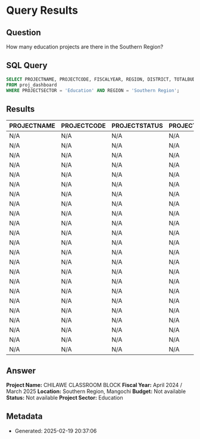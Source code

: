 # Query Results

## Question
How many education projects are there in the Southern Region?

## SQL Query
```sql
SELECT PROJECTNAME, PROJECTCODE, FISCALYEAR, REGION, DISTRICT, TOTALBUDGET, PROJECTSTATUS, PROJECTSECTOR 
FROM proj_dashboard 
WHERE PROJECTSECTOR = 'Education' AND REGION = 'Southern Region';
```

## Results
| PROJECTNAME | PROJECTCODE | PROJECTSTATUS | PROJECTSECTOR | REGION | DISTRICT | TOTALBUDGET | COMPLETIONPERCENTAGE |
| --- | --- | --- | --- | --- | --- | --- | --- |
| N/A | N/A | N/A | N/A | N/A | N/A | N/A | N/A |
| N/A | N/A | N/A | N/A | N/A | N/A | N/A | N/A |
| N/A | N/A | N/A | N/A | N/A | N/A | N/A | N/A |
| N/A | N/A | N/A | N/A | N/A | N/A | N/A | N/A |
| N/A | N/A | N/A | N/A | N/A | N/A | N/A | N/A |
| N/A | N/A | N/A | N/A | N/A | N/A | N/A | N/A |
| N/A | N/A | N/A | N/A | N/A | N/A | N/A | N/A |
| N/A | N/A | N/A | N/A | N/A | N/A | N/A | N/A |
| N/A | N/A | N/A | N/A | N/A | N/A | N/A | N/A |
| N/A | N/A | N/A | N/A | N/A | N/A | N/A | N/A |
| N/A | N/A | N/A | N/A | N/A | N/A | N/A | N/A |
| N/A | N/A | N/A | N/A | N/A | N/A | N/A | N/A |
| N/A | N/A | N/A | N/A | N/A | N/A | N/A | N/A |
| N/A | N/A | N/A | N/A | N/A | N/A | N/A | N/A |
| N/A | N/A | N/A | N/A | N/A | N/A | N/A | N/A |
| N/A | N/A | N/A | N/A | N/A | N/A | N/A | N/A |
| N/A | N/A | N/A | N/A | N/A | N/A | N/A | N/A |
| N/A | N/A | N/A | N/A | N/A | N/A | N/A | N/A |
| N/A | N/A | N/A | N/A | N/A | N/A | N/A | N/A |
| N/A | N/A | N/A | N/A | N/A | N/A | N/A | N/A |
| N/A | N/A | N/A | N/A | N/A | N/A | N/A | N/A |
| N/A | N/A | N/A | N/A | N/A | N/A | N/A | N/A |
| N/A | N/A | N/A | N/A | N/A | N/A | N/A | N/A |


## Answer
**Project Name:** CHILAWE CLASSROOM BLOCK
**Fiscal Year:** April 2024 / March 2025
**Location:** Southern Region, Mangochi
**Budget:** Not available
**Status:** Not available
**Project Sector:** Education

## Metadata
- Generated: 2025-02-19 20:37:06

